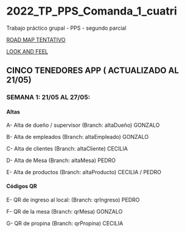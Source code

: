 # 2022_TP_PPS_Comanda_1_cuatri
Trabajo práctico grupal - PPS - segundo parcial

[ROAD MAP TENTATIVO](https://github.com/gonzalosinnott/2022_TP_PPS_Comanda_1_cuatri/blob/main/Documentos/ROAD%20MAP%20CINCO%20TENEDORES%20APP%20.pdf)

[LOOK AND FEEL](https://github.com/gonzalosinnott/2022_TP_PPS_Comanda_1_cuatri/blob/main/Documentos/LOOK%20AND%20FEEL%20CINCO%20TENEDORES%20APP%20.pdf)


## CINCO TENEDORES APP ( ACTUALIZADO AL 21/05)

### SEMANA 1: 21/05 AL 27/05:

#### Altas 
A- Alta de dueño / supervisor  (Branch: altaDueño) GONZALO

B- Alta de empleados (Branch: altaEmpleado) GONZALO

C- Alta de clientes (Branch: altaCliente) CECILIA

D- Alta de Mesa (Branch: altaMesa) PEDRO

E- Alta de productos (Branch: altaProducto) CECILIA / PEDRO

#### Códigos QR 
E- QR de ingreso al local: (Branch: qrIngreso) PEDRO

F- QR de la mesa (Branch: qrMesa) GONZALO

G- QR de propina (Branch: qrPropina) CECILIA
